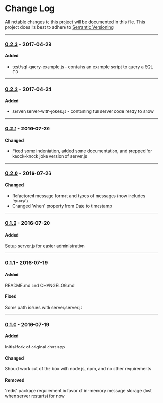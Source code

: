 # Change Log
All notable changes to this project will be documented in this file.
This project does its best to adhere to [Semantic Versioning](http://semver.org/).


--------
### [0.2.3](N/A) - 2017-04-29
#### Added
* test/sql-query-example.js - contains an example script to query a SQL DB


--------
### [0.2.2](https://github.com/TeamworkGuy2/node-realtime-chat-app-example/commit/16dbaaa5f24b65af7661e9f12255734588a0df71) - 2017-04-24
#### Added
* server/server-with-jokes.js - containing full server code ready to show


--------
### [0.2.1](https://github.com/TeamworkGuy2/node-realtime-chat-app-example/commit/6ccc81d8822ee67667830f39f0b86b93b871b7c4) - 2016-07-26
#### Changed
* Fixed some indentation, added some documentation, and prepped for knock-knock joke version of server.js


--------
### [0.2.0](https://github.com/TeamworkGuy2/node-realtime-chat-app-example/commit/a201b4228586e62570572daf28233bd8889b5fa8) - 2016-07-26
#### Changed
* Refactored message format and types of messages (now includes 'query').
* Changed 'when' property from Date to timestamp


--------
### [0.1.2](https://github.com/TeamworkGuy2/node-realtime-chat-app-example/commit/58cb13ea7dc6e4bcb4c1ac47486528cdfcdfc5d8) - 2016-07-20
#### Added
Setup server.js for easier administration


--------
### [0.1.1](https://github.com/TeamworkGuy2/node-realtime-chat-app-example/commit/94b332cf32113316310d223650d512de0a5770d5) - 2016-07-19
#### Added
README.md and CHANGELOG.md

#### Fixed
Some path issues with server/server.js


--------
### [0.1.0](https://github.com/TeamworkGuy2/node-realtime-chat-app-example/commit/c02e93437afee290be71efcd6520549436dee7c1) - 2016-07-19
#### Added
Initial fork of original chat app

#### Changed
Should work out of the box with node.js, npm, and no other requirements

#### Removed
'redis' package requirement in favor of in-memory message storage (lost when server restarts) for now
